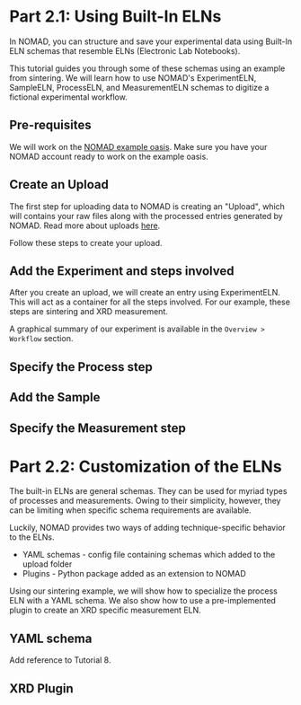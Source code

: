 # Part 2.1: Using Built-In ELNs
In NOMAD, you can structure and save your experimental data using Built-In ELN schemas that resemble ELNs (Electronic Lab Notebooks).

This tutorial guides you through some of these schemas using an example from sintering. We will learn how to use NOMAD's ExperimentELN, SampleELN, ProcessELN, and MeasurementELN schemas to digitize a fictional experimental workflow. 

## Pre-requisites
We will work on the [NOMAD example oasis](https://nomad-lab.eu/prod/v1/oasis/gui/search/entries). Make sure you have your NOMAD account ready to work on the example oasis.

## Create an Upload
The first step for uploading data to NOMAD is creating an "Upload", which will
contains your raw files along with the processed entries generated by NOMAD. Read more about uploads [here](https://nomad-lab.eu/prod/v1/oasis/docs/reference/glossary.html#upload).

Follow these steps to create your upload.
<!-- <iframe src="" width="80%" height="600" allowfullscreen frameborder="0"></iframe> -->

## Add the Experiment and steps involved
After you create an upload, we will create an entry using ExperimentELN. This will act as a container for all the steps involved. For our example, these steps are sintering and XRD measurement.

A graphical summary of our experiment is available in the `Overview > Workflow` section.

## Specify the Process step

## Add the Sample

## Specify the Measurement step

# Part 2.2: Customization of the ELNs
The built-in ELNs are general schemas. They can be used for myriad types of processes and measurements. Owing to their simplicity, however, they can be limiting when specific schema requirements are available.

Luckily, NOMAD provides two ways of adding technique-specific behavior to the ELNs.

- YAML schemas - config file containing schemas which added to the upload folder
- Plugins - Python package added as an extension to NOMAD

Using our sintering example, we will show how to specialize the process ELN with a YAML schema. We also show how to use a pre-implemented plugin to create an XRD specific measurement ELN.

## YAML schema
Add reference to Tutorial 8.

## XRD Plugin
